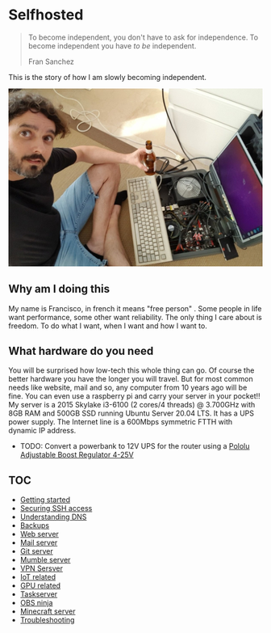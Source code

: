 # Selfhosted

> To become independent, you don't have to  ask for independence. To become independent you have *to be* independent.
>
> Fran Sanchez

This is the story of how I am slowly becoming independent.

![](img/suitcase.jpg)

## Why am I doing this

My name is Francisco, in french it means "free person" . Some people in life want performance, some other want reliability. The only thing I care about is freedom. To do what I want, when I want and how I want to.

## What hardware do you need

You will be surprised how low-tech this whole thing can go. Of course the better hardware you have the longer you will travel. But for most common needs like website, mail and so, any computer from 10 years ago will be fine. You can even use a raspberry pi and carry your server in your pocket!! My server is a 2015 Skylake i3-6100 (2 cores/4 threads) @ 3.700GHz with 8GB RAM and 500GB SSD running Ubuntu Server 20.04 LTS. It has a UPS power supply. The Internet line is a 600Mbps symmetric FTTH with dynamic IP address.

- TODO: Convert a powerbank to 12V UPS for the router using a [Pololu Adjustable Boost Regulator 4-25V](https://www.pololu.com/product/799/specs)

## TOC

- [Getting started](doc/getstarted.md)
- [Securing SSH access](doc/security.md)
- [Understanding DNS](doc/dns.md)
- [Backups](doc/backups.md)
- [Web server](doc/web.md)
- [Mail server](doc/mail.md)
- [Git server](doc/git.md)
- [Mumble server](doc/mumble.md)
- [VPN Sersver](doc/vpn.md)
- [IoT related](doc/iot.md)
- [GPU related](doc/gpu.md)
- [Taskserver](doc/taskserver.md)
- [OBS ninja](doc/obsninja.md)
- [Minecraft server](doc/minecraft.md)
- [Troubleshooting](doc/troubleshooting.md)

